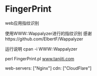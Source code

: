 FingerPrint
===========

web应用指纹识别

使用WWW::Wappalyzer进行的指纹识别
感谢https://github.com/ElbertF/Wappalyzer


运行说明
cpan -i  WWW::Wappalyzer  

perl FingerPrint.pl www.tanjiti.com


web-servers: ["Nginx"]
cdn: ["CloudFlare"]



